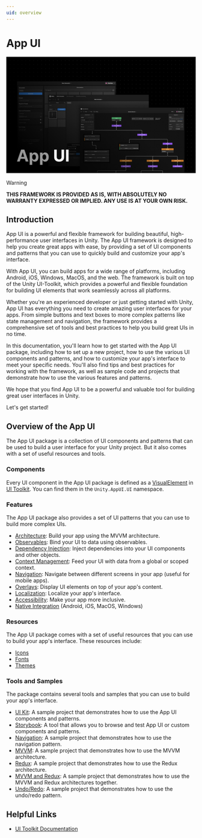 ```yaml
---
uid: overview
---
```


# App UI

<p align="center">
 <img src="images/replica-app-ui.png" alt="Unity App UI Banner">
</p>

> [!WARNING]
> **THIS FRAMEWORK IS PROVIDED AS IS, WITH ABSOLUTELY NO WARRANTY EXPRESSED OR IMPLIED.  ANY USE IS AT YOUR OWN RISK.**

## Introduction

App UI is a powerful and flexible framework for building beautiful, high-performance user interfaces in Unity.
The App UI framework is designed to help you create great apps with ease, by providing a set of UI components and patterns that
you can use to quickly build and customize your app's interface.

With App UI, you can build apps for a wide range of platforms, including Android, iOS, Windows, MacOS, and the web.
The framework is built on top of the Unity UI-Toolkit, which provides a powerful and flexible foundation for building UI elements that
work seamlessly across all platforms.

Whether you're an experienced developer or just getting started with Unity, App UI has everything you need to create amazing user interfaces for your apps.
From simple buttons and text boxes to more complex patterns like state management and navigation, the framework provides
a comprehensive set of tools and best practices to help you build great UIs in no time.

In this documentation, you'll learn how to get started with the App UI package, including how to set up a new project,
how to use the various UI components and patterns, and how to customize your app's interface to meet your specific needs.
You'll also find tips and best practices for working with the framework, as well as sample code and projects that demonstrate how to use the various features and patterns.

We hope that you find App UI to be a powerful and valuable tool for building great user interfaces in Unity.


Let's get started!


## Overview of the App UI

The App UI package is a collection of UI components and patterns that can be used to build a user interface for your Unity project.
But it also comes with a set of useful resources and tools.

### Components

Every UI component in the App UI package is defined as a [VisualElement](xref:UnityEngine.UIElements.VisualElement) in
[UI Toolkit](xref:UIElements). You can find them in the `Unity.AppUI.UI` namespace.

### Features

The App UI package also provides a set of UI patterns that you can use to build more complex UIs.
* [Architecture](xref:mvvm-intro): Build your app using the MVVM architecture.
* [Observables](xref:mvvm-observable): Bind your UI to data using observables.
* [Dependency Injection](xref:mvvm-di): Inject dependencies into your UI components and other objects.
* [Context Management](xref:contexts): Feed your UI with data from a global or scoped context.
* [Navigation](xref:navigation): Navigate between different screens in your app (useful for mobile apps).
* [Overlays](xref:overlays): Display UI elements on top of your app's content.
* [Localization](xref:localization): Localize your app's interface.
* [Accessibility](xref:accessibility): Make your app more inclusive.
* [Native Integration](xref:native-integration) (Android, iOS, MacOS, Windows)

### Resources

The App UI package comes with a set of useful resources that you can use to build your app's interface.
These resources include:
* [Icons](xref:iconography)
* [Fonts](xref:typography)
* [Themes](xref:theming)

### Tools and Samples

The package contains several tools and samples that you can use to build your app's interface.
* [UI Kit](xref:ui-kit): A sample project that demonstrates how to use the App UI components and patterns.
* [Storybook](xref:storybook): A tool that allows you to browse and test App UI or custom components and patterns.
* [Navigation](xref:navigation-sample): A sample project that demonstrates how to use the navigation pattern.
* [MVVM](xref:mvvm-sample): A sample project that demonstrates how to use the MVVM architecture.
* [Redux](xref:redux-sample): A sample project that demonstrates how to use the Redux architecture.
* [MVVM and Redux](xref:mvvm-redux-sample): A sample project that demonstrates how to use the MVVM and Redux architectures together.
* [Undo/Redo](xref:undo-redo-sample): A sample project that demonstrates how to use the undo/redo pattern.

## Helpful Links

* [UI Toolkit Documentation](xref:UIElements)
